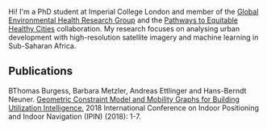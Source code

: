 












Hi!  I'm a PhD student at Imperial College London and member of the [Global Environmental Health Research Group](http://globalenvhealth.org/) and the [Pathways to Equitable Healthy Cities](http://equitablehealthycities.org/) collaboration. My research focuses on analysing urban development with high-resolution satellite imagery and machine learning in Sub-Saharan Africa.

## Publications

BThomas Burgess, Barbara Metzler, Andreas Ettlinger and Hans-Berndt Neuner. [Geometric Constraint Model and Mobility Graphs for Building Utilization Intelligence.](https://ieeexplore.ieee.org/stamp/stamp.jsp?tp=&arnumber=8533726&tag=1) 2018 International Conference on Indoor Positioning and Indoor Navigation (IPIN) (2018): 1-7.
